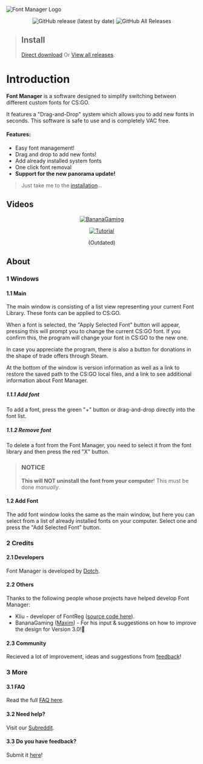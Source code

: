![Font Manager Logo](https://github.com/WilliamRagstad/Font-Manager/blob/master/CSGO%20Font%20Manager/Resources/fontmanager.png?raw=true)

<div align=center>
 <img alt="GitHub release (latest by date)" src="https://img.shields.io/github/v/release/WilliamRagstad/Font-Manager">
 <img alt="GitHub All Releases" src="https://img.shields.io/github/downloads/WilliamRagstad/Font-Manager/total">
</div>


> ## Install
> [Direct download](https://github.com/WilliamRagstad/Font-Manager/releases/latest/download/FontManager.exe)
> Or
> [View all releases](https://github.com/WilliamRagstad/Font-Manager/releases ).


# Introduction

**Font Manager** is a software designed to simplify switching between different custom fonts for CS:GO.

It features a "Drag-and-Drop" system which allows you to add new fonts in seconds. This software is safe to use and is completely VAC free.

#### Features:

- Easy font management!
- Drag and drop  to add new fonts! 
- Add already installed system fonts
- One click font removal 
- **Support for the new panorama update!**

>  Just take me to the [installation](#Install)...

## Videos

<div align=center>

[![BananaGaming](https://img.youtube.com/vi/3xToNTtdmME/0.jpg)](https://www.youtube.com/watch?v=3xToNTtdmME)

[![Tutorial](https://img.youtube.com/vi/MhOnvkEIy1k/0.jpg)](https://www.youtube.com/watch?v=MhOnvkEIy1k)

(Outdated)

</div>





## About

### 1 Windows

#### 1.1 Main

The main window is consisting of a list view representing your current Font Library. These fonts can be applied to CS:GO.

When a font is selected, the "Apply Selected Font" button will appear, pressing this will prompt you to change the current CS:GO font. If you confirm this, the program will change your font in CS:GO to the new one.

In case you appreciate the program, there is also a button for donations in the shape of trade offers through Steam. 

At the bottom of the window is version information as well as a link to restore the saved path to the CS:GO local files, and a link to see additional information about Font Manager.

##### 1.1.1 Add font

 To add a font, press the green "+" button or drag-and-drop directly into the font list. 

##### 1.1.2 Remove font

 To delete a font from the Font Manager, you need to select it from the font library and then press the red "X" button. 

> ### NOTICE
> **This will NOT uninstall the font from your computer**! This must be done *manually*.

#### 1.2 Add Font

The add font window looks the same as the main window, but here you can select from a list of already installed fonts on your computer. Select one and press the "Add Selected Font" button.

### 2 Credits

#### 2.1 Developers

Font Manager is developed by [Dotch](https://twitter.com/WilliamRagstad).

#### 2.2 Others

Thanks to the following people whose
projects have helped develop Font Manager:

- Kliu - developer of FontReg ([source code here](http://code.kliu.org/misc/fontreg/)).
- BananaGaming ([Maxim](https://twitter.com/BananaGamingCS)) - For his input & suggestions on how to improve the design for Version 3.0!🎉

#### 2.3 Community

Recieved a lot of improvement, ideas and suggestions from [feedback](https://docs.google.com/forms/d/e/1FAIpQLSfkChgD2T-RYNyfBCRL2EjUQfJ3y8tvPKemGJca2kMU1jV8AQ/viewform)!

### 3 More

#### 3.1 FAQ

Read the full [FAQ here](faq.md).

#### 3.2 Need help?

Visit our [Subreddit](https://www.reddit.com/r/csgoFontManager/).

#### 3.3 Do you have feedback?

Submit it [here](https://docs.google.com/forms/d/e/1FAIpQLSfkChgD2T-RYNyfBCRL2EjUQfJ3y8tvPKemGJca2kMU1jV8AQ/viewform)!

